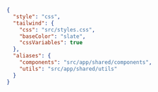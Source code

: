 ```json title="components.json" showLineNumbers copyButton
{
  "style": "css",
  "tailwind": {
    "css": "src/styles.css",
    "baseColor": "slate",
    "cssVariables": true
  },
  "aliases": {
    "components": "src/app/shared/components",
    "utils": "src/app/shared/utils"
  }
}
```
